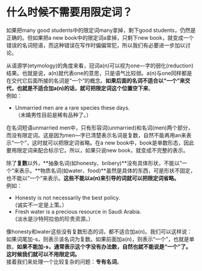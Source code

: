 # 什么时候不需要用限定词？

如果把many good students中的限定词many拿掉，剩下good students，仍然是正确的。但如果把a new book中的限定词a拿掉，只剩下new book，就变成一个错误的名词短语，而这种错误在写作时偏偏常犯，所以我们有必要进一步加以讨论。

从语源学(etymology)的角度来看，冠词a(n)可以视为one—字的弱化(reduction)结果。也就是说，a(n)就代表one的意思，只是语气比较弱。a(n)与one同样都是在交代它后面所接的名词是“一个”的概念。**如果后面的名词不适合以“一个”来交代，也就是不适合加a(n)的话，就可把限定词这个位置空下来**。  
例如：  
- Unmarried men are a rare species these days.  
（未婚男性目前是稀有品种了。）

在名词短语unmarried men中，只有形容词(unmarried)和名词(men)两个部分，而没有限定词。这是因为men—字已清楚表示名词是复数，自然不能再用an来表示“一个”，这时就可以把限定词省略。在a new book中，book是单数形态，因此要用限定词来配合标示它。所以，如果只说new book，就变成不完整的表示。

除了**复数**以外，**抽象名词(如honesty、bribery)**没有具体形状，不能以“一个”来表示。**物质名词(如water、food)**虽然是具体的东西，可是形状不固定，也不能以“一个”来表示。**这些不能以a(n)来引导的词就可以把限定词省略。**  
例如：  
- Honesty is not necessarily the best policy.  
(诚实不一定是上策。）
- Fresh water is a precious resource in Saudi Arabia.  
(淡水是沙特阿拉伯的珍贵资源。）

像honesty和water这些没有复数形态的词，都不适合加a(n)。我们可以这样说：如果词尾加-s，则表示该名词为复数。如果前面加a(n)，则表示“一个”，也就是单数。<b>如果不能加-s，通常表示这个字没有办法数，自然也就不能说是“一个”了。这时候我们就可以不用限定词。</b>  
接着我们来处理一个比较复杂的问题：**专有名词**。